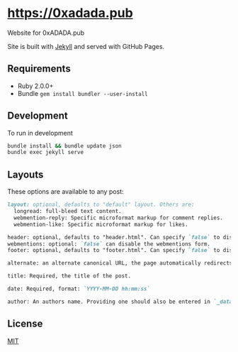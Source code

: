 # https://0xadada.pub

Website for 0xADADA.pub

Site is built with [Jekyll](http://jekyllrb.com) and served with GitHub Pages.


## Requirements

* Ruby 2.0.0+
* Bundle `gem install bundler --user-install`


## Development

To run in development

```bash
bundle install && bundle update json
bundle exec jekyll serve
```

## Layouts

These options are available to any post:

```md
layout: optional, defaults to "default" layout. Others are:
  longread: full-bleed text content.
  webmention-reply: Specific microformat markup for comment replies.
  webmention-like: Specific microformat markup for likes.

header: optional, defaults to "header.html". Can specify `false` to disable the header.
webmentions: optional: `false` can disable the webmentions form.
footer: optional, defaults to "footer.html". Can specify `false` to disable the footer.

alternate: an alternate canonical URL, the page automatically redirects to this URL with a meta tag.

title: Required, the title of the post.

date: Required, format: `YYYY-MM-DD hh:mm:ss`

author: An authors name. Providing one should also be entered in `_data/authors.yml`.
```

## License

[MIT](LICENSE)

